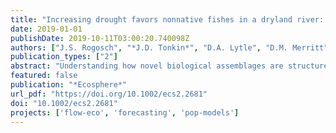 ```yaml
---
title: "Increasing drought favors nonnative fishes in a dryland river: Evidence from a multispecies demographic model"
date: 2019-01-01
publishDate: 2019-10-11T03:00:20.740098Z
authors: ["J.S. Rogosch", "*J.D. Tonkin*", "D.A. Lytle", "D.M. Merritt", "L.V. Reynolds", "J.D. Olden"]
publication_types: ["2"]
abstract: "Understanding how novel biological assemblages are structured in relation to dynamic environmental regimes remains a central challenge in ecology. Demographic approaches to modeling species assemblages show promise because they seek to represent fundamental relationships between population dynamics and environmental conditions. In dryland rivers, rapidly changing climate conditions have shifted drought and flooding regimes with implications for fish communities. Our goals were to (1) develop a mechanistic multispecies demographic model that links native and nonnative species with river flow regimes, and (2) evaluate demographic responses in population and community structure to changing flow regimes. Each fish species was represented by a stage-structured matrix, and species were coupled together into a multispecies framework through density-dependent relationships in reproduction. Then, community dynamics were simulated through time using annual flow events classified from gaged streamflow data. We parameterized the model with vital rates and flow-response relationships for a community of native and nonnative fishes using literature-derived values. We applied the simulation model to the Verde River (Arizona, USA), a major tributary within the Colorado River Basin, for the past half century (1964-2017). Model validation revealed a match between model projections and relative abundance trends observed in a long-term fish monitoring dataset (1994-2008). At the beginning of the validation period (1994), model and survey observations showed that native species comprised approximately 80% of total abundance. Model projections beyond the survey data (2008-2017) predicted a shift from a native dominant to a nonnative dominant assemblage, coinciding with increasing drought frequency. Trade-offs between native and nonnative species dominance emerged from differences in mortality in response to the changing sequence of major flow events including spring floods, summer high flows, and droughts. In conclusion, the demographic approach presented here provides a flexible modeling framework that is readily applied to other stream systems and species by adjusting or transferring, when appropriate, species vital rates and flow-event thresholds."
featured: false
publication: "*Ecosphere*"
url_pdf: "https://doi.org/10.1002/ecs2.2681"
doi: "10.1002/ecs2.2681"
projects: ['flow-eco', 'forecasting', 'pop-models']
---
```


